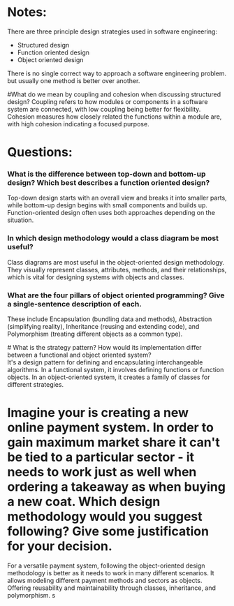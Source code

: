 # Notes:

There are three principle design strategies used in software engineering:

- Structured design
- Function oriented design
- Object oriented design

There is no single correct way to approach a software engineering problem. but usually one method is better over another. 

#What do we mean by coupling and cohesion when discussing structured design?
Coupling refers to how modules or components in a software system are connected, with low coupling being better for flexibility. Cohesion measures how closely related the functions within a module are, with high cohesion indicating a focused purpose.

# Questions:

### What is the difference between top-down and bottom-up design? Which best describes a function oriented design?
Top-down design starts with an overall view and breaks it into smaller parts, while bottom-up design begins with small components and builds up. Function-oriented design often uses both approaches depending on the situation.

### In which design methodology would a class diagram be most useful?
Class diagrams are most useful in the object-oriented design methodology. They visually represent classes, attributes, methods, and their relationships, which is vital for designing systems with objects and classes.

### What are the four pillars of object oriented programming? Give a single-sentence description of each.
These include Encapsulation (bundling data and methods), Abstraction (simplifying reality), Inheritance (reusing and extending code), and Polymorphism (treating different objects as a common type).

# What is the strategy pattern? How would its implementation differ between a functional and object oriented system?   
It's a design pattern for defining and encapsulating interchangeable algorithms. In a functional system, it involves defining functions or function objects. In an object-oriented system, it creates a family of classes for different strategies.

# Imagine your is creating a new online payment system. In order to gain maximum market share it can't be tied to a particular sector - it needs to work just as well when ordering a takeaway as when buying a new coat. Which design methodology would you suggest following? Give some justification for your decision.
For a versatile payment system, following the object-oriented design methodology is better as it needs to work in many different scenarios. It allows modeling different payment methods and sectors as objects. Offering reusability and maintainability through classes, inheritance, and polymorphism. s